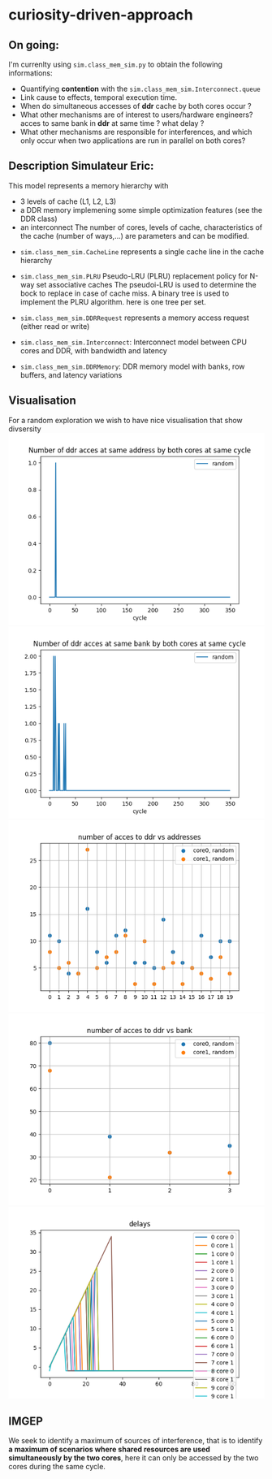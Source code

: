 # curiosity-driven-approach

## On going:
I'm currenlty using `sim.class_mem_sim.py` to obtain the following informations:
* Quantifying **contention** with the `sim.class_mem_sim.Interconnect.queue` 
* Link cause to effects, temporal execution time.
* When do simultaneous accesses of **ddr** cache by both cores occur ?  
* What other mechanisms are of interest to users/hardware engineers? acces to same bank in **ddr** at same time ? what delay ? 
* What other mechanisms are responsible for interferences, and which only occur when two applications are run in parallel on both cores?


## Description Simulateur Eric:
 This model represents a memory hierarchy with
 - 3 levels of cache (L1, L2, L3)
 - a DDR memory implemening some simple optimization features (see the DDR class)
 - an interconnect
 The number of cores, levels of cache, characteristics of the cache (number of ways,...)
 are parameters and can be modified.


* `sim.class_mem_sim.CacheLine` represents a single cache line in the cache hierarchy

* `sim.class_mem_sim.PLRU` Pseudo-LRU (PLRU) replacement policy for N-way set associative caches
The pseudoi-LRU is used to determine the bock to replace in case of cache miss.
A binary tree is used to implement the PLRU algorithm. here is one tree per set.

* `sim.class_mem_sim.DDRRequest` represents a memory access request (either read or write)
* `sim.class_mem_sim.Interconnect`: Interconnect model between CPU cores and DDR, with bandwidth and latency
* `sim.class_mem_sim.DDRMemory`:  DDR memory model with banks, row buffers, and latency variations


## Visualisation

For a random exploration we wish to have nice visualisation that show divsersity
![Alt text](image/figure1.png) 
![Alt text](image/figure2.png) 
![Alt text](image/figure3.png) 
![Alt text](image/figure4.png) 
![Alt text](image/figure5.png) 

## IMGEP
We seek to identify a maximum of sources of interference, that is to identify **a maximum of scenarios where shared resources are used simultaneously by the two cores**, here it can only be accessed by the two cores during the same cycle.
